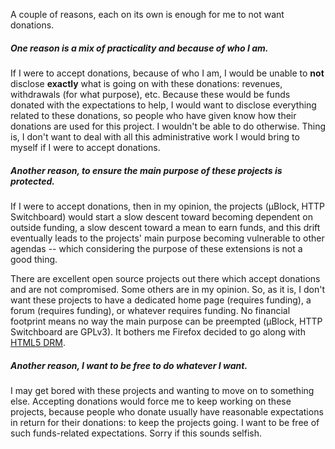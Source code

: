 A couple of reasons, each on its own is enough for me to not want donations.

##### One reason is a mix of practicality and because of who I am.

If I were to accept donations, because of who I am, I would be unable to **not** disclose **exactly** what is going on with these donations: revenues, withdrawals (for what purpose), etc. Because these would be funds donated with the expectations to help, I would want to disclose everything related to these donations, so people who have given know how their donations are used for this project. I wouldn't be able to do otherwise. Thing is, I don't want to deal with all this administrative work I would bring to myself if I were to accept donations.

##### Another reason, to ensure the main purpose of these projects is protected.

If I were to accept donations, then in my opinion, the projects (µBlock, HTTP Switchboard) would start a slow descent toward becoming dependent on outside funding, a slow descent toward a mean to earn funds, and this drift eventually leads to the projects' main purpose becoming vulnerable to other agendas -- which considering the purpose of these extensions is not a good thing.

There are excellent open source projects out there which accept donations and are not compromised. Some others are in my opinion. So, as it is, I don't want these projects to have a dedicated home page (requires funding), a forum (requires funding), or whatever requires funding. No financial footprint means no way the main purpose can be preempted (µBlock, HTTP Switchboard are GPLv3). It bothers me Firefox decided to go along with [HTML5 DRM](http://www.defectivebydesign.org/no-drm-in-html5).

##### Another reason, I want to be free to do whatever I want.

I may get bored with these projects and wanting to move on to something else. Accepting donations would force me to keep working on these projects, because people who donate usually have reasonable expectations in return for their donations: to keep the projects going. I want to be free of such funds-related expectations. Sorry if this sounds selfish.